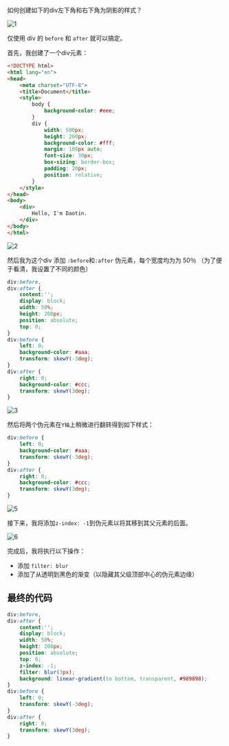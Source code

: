 如何创建如下的div左下角和右下角为阴影的样式？

![1](https://user-images.githubusercontent.com/23518990/70306958-13a9ec00-1843-11ea-88a6-4fd782c3084e.png)



仅使用 div 的 `before` 和 `after` 就可以搞定。



首先，我创建了一个div元素：

```html
<!DOCTYPE html>
<html lang="en">
<head>
    <meta charset="UTF-8">
    <title>Document</title>
    <style>
        body {
            background-color: #eee;
        }
        div {
            width: 500px;
            height: 200px;
            background-color: #fff;
            margin: 100px auto;
            font-size: 30px;
            box-sizing: border-box;
            padding: 20px;
            position: relative;
        }
    </style>
</head>
<body>
    <div>
        Hello, I'm Daotin.
    </div>
</body>
</html>
```

![2](https://user-images.githubusercontent.com/23518990/70306974-1ad0fa00-1843-11ea-904e-0ac6a2d30a94.png)


然后我为这个div 添加 `:before`和`:after` 伪元素，每个宽度均为为 50％ （为了便于看清，我设置了不同的颜色）

```css
div:before,
div:after {
    content:'';
    display: block;
    width: 50%;
    height: 200px;
    position: absolute;
    top: 0;
}
div:before {
    left: 0;
    background-color: #aaa;
    transform: skewY(-3deg);
}
div:after {
    right: 0;
    background-color: #ccc;
    transform: skewY(3deg);
} 
```

![3](https://user-images.githubusercontent.com/23518990/70306992-22909e80-1843-11ea-8162-34bc9605bfcd.png)


然后将两个伪元素在`Y轴`上稍微进行翻转得到如下样式：

```css
div:before {
    left: 0;
    background-color: #aaa;
    transform: skewY(-3deg);
}
div:after {
    right: 0;
    background-color: #ccc;
    transform: skewY(3deg);
} 
```

![5](https://user-images.githubusercontent.com/23518990/70307002-28867f80-1843-11ea-93fe-0aa92c71d265.png)


 接下来，我将添加`z-index: -1`到伪元素以将其移到其父元素的后面。 

![6](https://user-images.githubusercontent.com/23518990/70307009-2cb29d00-1843-11ea-9685-d900091133b1.png)


完成后，我将执行以下操作：

- 添加 `filter: blur`
- 添加了从透明到黑色的渐变（以隐藏其父级顶部中心的伪元素边缘）



## 最终的代码

```css
div:before,
div:after {
    content:'';
    display: block;
    width: 50%;
    height: 200px;
    position: absolute;
    top: 0;
    z-index: -1;
    filter: blur(3px);
    background: linear-gradient(to bottom, transparent, #989898);
}
div:before {
    left: 0;
    transform: skewY(-3deg);
}
div:after {
    right: 0;
    transform: skewY(3deg);
} 
```





